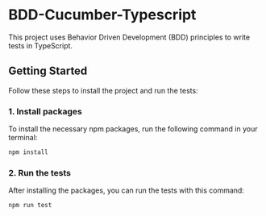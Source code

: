 # BDD-Cucumber-Typescript

This project uses Behavior Driven Development (BDD) principles to write tests in TypeScript.

## Getting Started

Follow these steps to install the project and run the tests:

### 1. Install packages

To install the necessary npm packages, run the following command in your terminal:

```bash
npm install
```

### 2. Run the tests
After installing the packages, you can run the tests with this command:

```bash
npm run test
```

